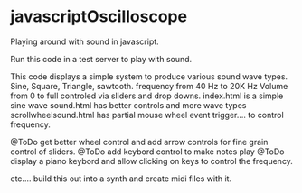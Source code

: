 # javascriptOscilloscope

Playing around with sound in javascript.

Run this code in a test server to play with sound.

This code displays a simple system to produce various sound wave types.
Sine, Square, Triangle, sawtooth. 
frequency from 40 Hz to 20K Hz
Volume from 0 to full controled via sliders and drop downs.
index.html is a simple sine wave
sound.html has better controls and more wave types
scrollwheelsound.html has partial mouse wheel event trigger.... to control frequency. 

@ToDo  get better wheel control and add arrow controls for fine grain control of sliders.
@ToDo  add keybord control to make notes play
@ToDo  display a piano keybord and allow clicking on keys to control the frequency. 

etc.... build this out into a synth and create midi files with it.
